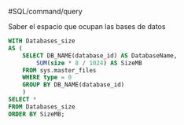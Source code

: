 #SQL/command/query

Saber el espacio que ocupan las bases de datos

```SQL
WITH Databases_size  
AS (  
    SELECT DB_NAME(database_id) AS DatabaseName,  
        SUM(size * 8 / 1024) AS SizeMB  
    FROM sys.master_files  
    WHERE type = 0  
    GROUP BY DB_NAME(database_id)  
    )  
SELECT *  
FROM Databases_size  
ORDER BY SizeMB;
```